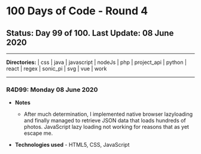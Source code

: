 # 100 Days of Code - Round 4

## **Status:** Day 99 of 100. **Last Update:** 08 June 2020
___
**Directories:** | css | java | javascript | nodeJs | php | project_api | python | react | regex | sonic_pi | svg | vue | work
___


### R4D99: Monday 08 June 2020

+ **Notes**
  +  After much determination, I implemented native browser lazyloading and finally managed to retrieve JSON data that loads hundreds of photos. JavaScript lazy loading not working for reasons that as yet escape me.

+ **Technologies used** - HTML5, CSS, JavaScript

